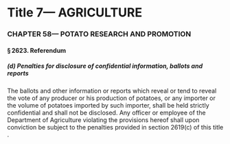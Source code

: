 
# Title 7— AGRICULTURE
### CHAPTER 58— POTATO RESEARCH AND PROMOTION
#### § 2623. Referendum
##### (d) Penalties for disclosure of confidential information, ballots and reports

The ballots and other information or reports which reveal or tend to reveal the vote of any producer or his production of potatoes, or any importer or the volume of potatoes imported by such importer, shall be held strictly confidential and shall not be disclosed. Any officer or employee of the Department of Agriculture violating the provisions hereof shall upon conviction be subject to the penalties provided in section 2619(c) of this title .
